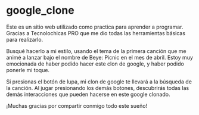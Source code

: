 ﻿# google_clone
Este es un sitio web utilizado como practica para aprender a programar. Gracias a Tecnolochicas PRO que me dio todas las herramientas básicas para realizarlo. 

Busqué hacerlo a mi estilo, usando el tema de la primera canción que me animé a lanzar bajo el nombre de Beye: Picnic en el mes de abril. Estoy muy emocionada de haber podido hacer este clon de google, y haber podido ponerle mi toque.

Si presionas el botón de lupa, mi clon de google te llevará a la búsqueda de la canción. 
Al jugar presionando los demás botones, descubrirás todas las demás interacciones que pueden hacerse en este google clonado.

¡Muchas gracias por compartir conmigo todo este sueño!
